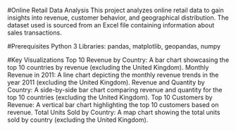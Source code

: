 #Online Retail Data Analysis
This project analyzes online retail data to gain insights into revenue, customer behavior, and geographical distribution. The dataset used is sourced from an Excel file containing information about sales transactions.

#Prerequisites
Python 3
Libraries: pandas, matplotlib, geopandas, numpy

#Key Visualizations
Top 10 Revenue by Country: A bar chart showcasing the top 10 countries by revenue (excluding the United Kingdom).
Monthly Revenue in 2011: A line chart depicting the monthly revenue trends in the year 2011 (excluding the United Kingdom).
Revenue and Quantity by Country: A side-by-side bar chart comparing revenue and quantity for the top 10 countries (excluding the United Kingdom).
Top 10 Customers by Revenue: A vertical bar chart highlighting the top 10 customers based on revenue.
Total Units Sold by Country: A map chart showing the total units sold by country (excluding the United Kingdom).
